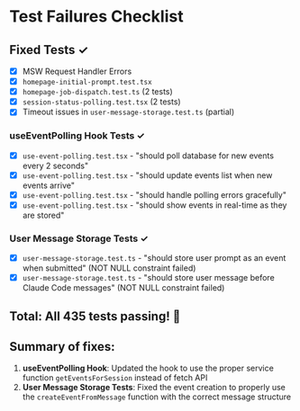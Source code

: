 # Test Failures Checklist

## Fixed Tests ✓
- [x] MSW Request Handler Errors
- [x] `homepage-initial-prompt.test.tsx` 
- [x] `homepage-job-dispatch.test.ts` (2 tests)
- [x] `session-status-polling.test.tsx` (2 tests)
- [x] Timeout issues in `user-message-storage.test.ts` (partial)

### useEventPolling Hook Tests ✓
- [x] `use-event-polling.test.tsx` - "should poll database for new events every 2 seconds"
- [x] `use-event-polling.test.tsx` - "should update events list when new events arrive"
- [x] `use-event-polling.test.tsx` - "should handle polling errors gracefully"
- [x] `use-event-polling.test.tsx` - "should show events in real-time as they are stored"

### User Message Storage Tests ✓
- [x] `user-message-storage.test.ts` - "should store user prompt as an event when submitted" (NOT NULL constraint failed)
- [x] `user-message-storage.test.ts` - "should store user message before Claude Code messages" (NOT NULL constraint failed)

## Total: All 435 tests passing! 🎉

## Summary of fixes:
1. **useEventPolling Hook**: Updated the hook to use the proper service function `getEventsForSession` instead of fetch API
2. **User Message Storage Tests**: Fixed the event creation to properly use the `createEventFromMessage` function with the correct message structure